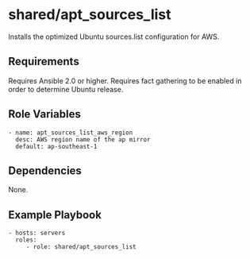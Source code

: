 # shared/apt_sources_list #

Installs the optimized Ubuntu sources.list configuration for AWS.

## Requirements ##

Requires Ansible 2.0 or higher.
Requires fact gathering to be enabled in order to determine Ubuntu release.

Role Variables
--------------

    - name: apt_sources_list_aws_region
      desc: AWS region name of the ap mirror
      default: ap-southeast-1

Dependencies
------------

None.

Example Playbook
----------------

    - hosts: servers
      roles:
         - role: shared/apt_sources_list
